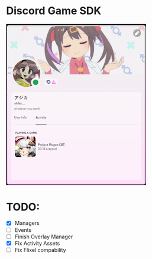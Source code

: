 # Discord Game SDK

<img src="richpresence.png" alt="drawing" width="75%" height=50%/>

# TODO:

* [x] Managers
* [ ] Events
* [ ] Finish Overlay Manager
* [x] Fix Activity Assets
* [ ] Fix Flixel compability
